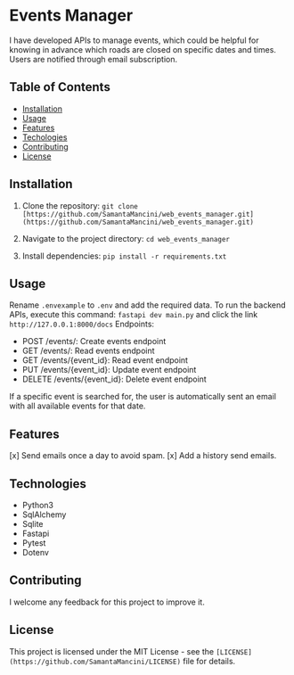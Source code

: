 # Events Manager
I have developed APIs to manage events, which could be helpful for knowing in advance which roads are closed on specific dates and times. Users are notified through email subscription.

## Table of Contents

- [Installation](#installation)
- [Usage](#usage)
- [Features](#features)
- [Techologies](#technologies)
- [Contributing](#contributing)
- [License](#license)


## Installation
1. Clone the repository:
   ```git clone [https://github.com/SamantaMancini/web_events_manager.git](https://github.com/SamantaMancini/web_events_manager.git)```

2. Navigate to the project directory:
    ```cd web_events_manager```

3. Install dependencies:
    ```pip install -r requirements.txt```

## Usage
Rename `.envexample` to `.env` and add the required data.
To run the backend APIs, execute this command: ```fastapi dev main.py``` and click the link ```http://127.0.0.1:8000/docs```
Endpoints:
- POST /events/: Create events endpoint
- GET /events/: Read events endpoint
- GET /events/{event_id}: Read event endpoint 
- PUT /events/{event_id}: Update event endpoint
- DELETE /events/{event_id}: Delete event endpoint

If a specific event is searched for, the user is automatically sent an email with all available events for that date.

## Features
[x] Send emails once a day to avoid spam.
[x] Add a history send emails.

## Technologies
- Python3
- SqlAlchemy
- Sqlite
- Fastapi
- Pytest
- Dotenv

## Contributing
I welcome any feedback for this project to improve it.

## License
This project is licensed under the MIT License - see the `[LICENSE](https://github.com/SamantaMancini/LICENSE)` file for details.



